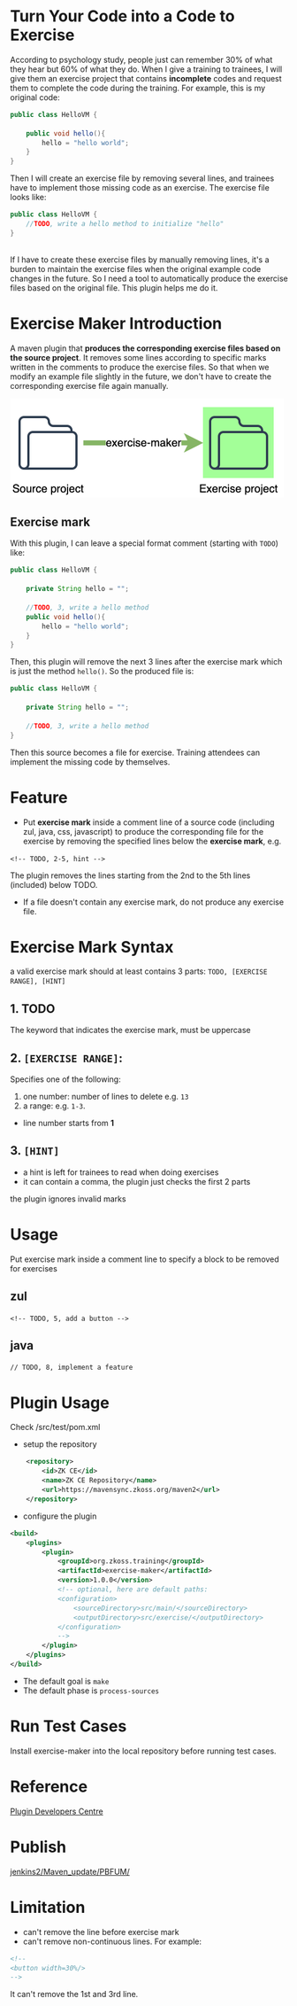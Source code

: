 # Turn Your Code into a Code to Exercise
According to psychology study, people just can remember 30% of what they hear but 60% of what they do. When I give a training to trainees, I will give them an exercise project that contains **incomplete** codes and request them to complete the code during the training. For example, this is my original code:

```java
public class HelloVM {

    public void hello(){
        hello = "hello world";
    }
}
```

Then I will create an exercise file by removing several lines, and trainees have to implement those missing code as an exercise. The exercise file looks like:

```java
public class HelloVM {
    //TODO, write a hello method to initialize "hello"
}
	
```

If I have to create these exercise files by manually removing lines, it's a burden to maintain the exercise files when the original example code changes in the future. So I need a tool to automatically produce the exercise files based on the original file. This plugin helps me do it.


# Exercise Maker Introduction
A maven plugin that **produces the corresponding exercise files based on the source project**. It removes some lines according to specific marks written in the comments to produce the exercise files. So that when we modify an example file slightly in the future, we don't have to create the corresponding exercise file again manually.

![](images/concept.png)

## Exercise mark
With this plugin, I can leave a special format comment (starting with `TODO`) like:

```java
public class HelloVM {

	private String hello = "";

	//TODO, 3, write a hello method
	public void hello(){
		hello = "hello world";
	}
}
```

Then, this plugin will remove the next 3 lines after the exercise mark which is just the method `hello()`. So the produced file is:

```java
public class HelloVM {

	private String hello = "";

	//TODO, 3, write a hello method
}
```

Then this source becomes a file for exercise. Training attendees can implement the missing code by themselves.





# Feature
* Put **exercise mark** inside a comment line of a source code (including  zul, java, css, javascript) to produce the corresponding file for the exercise by removing the specified lines below the **exercise mark**, e.g.

`<!-- TODO, 2-5, hint -->`

The plugin removes the lines starting from the 2nd to the 5th lines (included) below TODO.
* If a file doesn't contain any exercise mark, do not produce any exercise file.


# Exercise Mark Syntax
a valid exercise mark should at least contains 3 parts:
`TODO, [EXERCISE RANGE], [HINT]`

## 1. TODO
The keyword that indicates the exercise mark, must be uppercase

## 2. `[EXERCISE RANGE]`:
Specifies one of the following:
1. one number: number of lines to delete e.g. `13`
2. a range: e.g. `1-3`.
* line number starts from **1**

## 3. `[HINT]` 
* a hint is left for trainees to read when doing exercises
* it can contain a comma, the plugin just checks the first 2 parts


the plugin ignores invalid marks

# Usage
Put exercise mark inside a comment line to specify a block to be removed for exercises

## zul
`<!-- TODO, 5, add a button -->`

## java
`// TODO, 8, implement a feature`


# Plugin Usage
Check /src/test/pom.xml

* setup the repository
```xml
    <repository>
        <id>ZK CE</id>
        <name>ZK CE Repository</name>
        <url>https://mavensync.zkoss.org/maven2</url>
    </repository>
```

* configure the plugin
```xml
<build>
    <plugins>
        <plugin>
            <groupId>org.zkoss.training</groupId>
            <artifactId>exercise-maker</artifactId>
            <version>1.0.0</version>
            <!-- optional, here are default paths:
            <configuration>
                <sourceDirectory>src/main/</sourceDirectory>
                <outputDirectory>src/exercise/</outputDirectory>
            </configuration>
            -->
        </plugin>
    </plugins>
</build>
```
* The default goal is `make`
* The default phase is `process-sources` 

# Run Test Cases
Install exercise-maker into the local repository before running test cases.


# Reference
[Plugin Developers Centre](https://maven.apache.org/plugin-developers/index.html) 

# Publish
[jenkins2/Maven_update/PBFUM/](http://jenkins2/view/Maven_update/job/PBFUM/)


# Limitation
* can't remove the line before exercise mark
* can't remove non-continuous lines.
For example:
```xml
<!--
<button width=30%/>
-->
```
It can't remove the 1st and 3rd line.